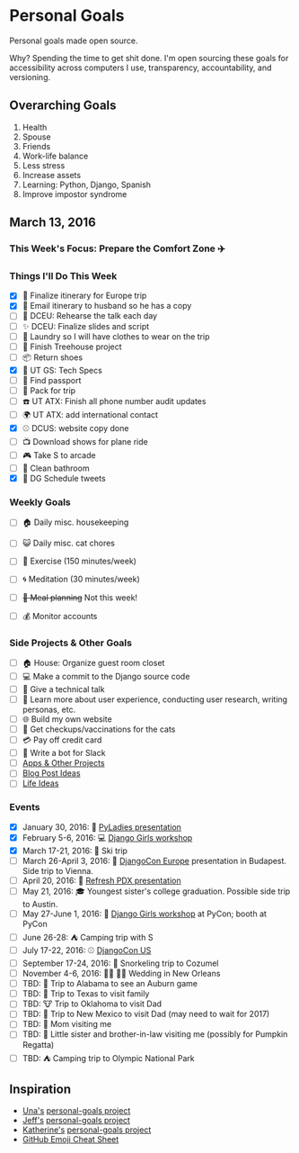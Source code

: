 
# Personal Goals

Personal goals made open source.

Why? Spending the time to get shit done. I'm open sourcing these goals for accessibility across computers I use, transparency, accountability, and versioning.

## Overarching Goals

1. Health
2. Spouse
2. Friends 
1. Work-life balance 
1. Less stress
1. Increase assets 
1. Learning: Python, Django, Spanish
3. Improve impostor syndrome

## March 13, 2016

### This Week's Focus: Prepare the Comfort Zone :airplane:

### Things I'll Do This Week

- [x] :european_castle: Finalize itinerary for Europe trip 
- [x] :email: Email itinerary to husband so he has a copy 
- [ ] :microphone: DCEU: Rehearse the talk each day 
- [ ] :sparkles: DCEU: Finalize slides and script 
- [ ] :womans_clothes: Laundry so I will have clothes to wear on the trip 
- [ ] :deciduous_tree: Finish Treehouse project 
- [ ] :package: Return shoes 
- [x] :paperclip: UT GS: Tech Specs 
- [ ] :passport_control: Find passport 
- [ ] :handbag: Pack for trip 
- [ ] :phone: UT ATX: Finish all phone number audit updates 
- [ ] :earth_africa: UT ATX: add international contact
- [x] :baseball: DCUS: website copy done 
- [ ] :tv: Download shows for plane ride 
- [ ] :video_game: Take S to arcade 
- [ ] :toilet: Clean bathroom 
- [x] :iphone: DG Schedule tweets 

### Weekly Goals 

- [ ] :house: Daily misc. housekeeping 
- [ ] :smiley_cat: Daily misc. cat chores 
- [ ] :shoe: Exercise (150 minutes/week) 
- [ ] :cyclone: Meditation (30 minutes/week) 
- [ ] ~~:fork_and_knife: Meal planning~~ Not this week! 
- [ ] :moneybag: Monitor accounts 


### Side Projects & Other Goals

- [ ] :house: House: Organize guest room closet
- [ ] :computer: Make a commit to the Django source code 
- [ ] :wrench: Give a technical talk 
- [ ] :dancers: Learn more about user experience, conducting user research, writing personas, etc. 
- [ ] :globe_with_meridians: Build my own website
- [ ] :syringe: Get checkups/vaccinations for the cats 
- [ ] :credit_card: Pay off credit card 
- [ ] :older_woman: Write a bot for Slack 
- [ ] [Apps & Other Projects](ideas/app-ideas.md)
- [ ] [Blog Post Ideas](ideas/blog-ideas.md)
- [ ] [Life Ideas](ideas/life-ideas.md)

### Events 
- [x] January 30, 2016: :microphone: [PyLadies presentation](https://www.youtube.com/watch?v=OAQAXVU1jIo)
- [x] February 5-6, 2016: :computer: [Django Girls workshop](https://djangogirls.org/portland/)
- [x] March 17-21, 2016: :ski: Ski trip 
- [ ] March 26-April 3, 2016: :european_castle: [DjangoCon Europe](https://djangocon.eu/) presentation in Budapest. Side trip to Vienna. 
- [ ] April 20, 2016: :european_castle: [Refresh PDX presentation](http://rfrshpdx.org/jane-austen-on-python-tips-from-an-english-major-on-writing-better-code/)
- [ ] May 21, 2016: :mortar_board: Youngest sister's college graduation. Possible side trip to Austin. 
- [ ] May 27-June 1, 2016: :love_letter: [Django Girls workshop](https://djangogirls.org/pycon/) at PyCon; booth at PyCon
- [ ] June 26-28: :tent: Camping trip with S 
- [ ] July 17-22, 2016: :baseball: [DjangoCon US](https://2016.djangocon.us/) 
- [ ] September 17-24, 2016: :tropical_fish: Snorkeling trip to Cozumel 
- [ ] November 4-6, 2016: :bride_with_veil: :bride_with_veil: Wedding in New Orleans
- [ ] TBD: :football: Trip to Alabama to see an Auburn game 
- [ ] TBD: :star2: Trip to Texas to visit family 
- [ ] TBD: :cow: Trip to Oklahoma to visit Dad 
- [ ] TBD: :sunrise_over_mountains: Trip to New Mexico to visit Dad (may need to wait for 2017) 
- [ ] TBD: :woman: Mom visiting me 
- [ ] TBD: :jack_o_lantern: Little sister and brother-in-law visiting me (possibly for Pumpkin Regatta)
- [ ] TBD: :tent: Camping trip to Olympic National Park 

## Inspiration

- [Una's](https://github.com/una) [personal-goals project](https://github.com/una/personal-goals)
- [Jeff's](https://github.com/jefftriplett) [personal-goals project](https://github.com/jefftriplett/personal-goals) 
- [Katherine's](https://github.com/KatherineMichel) [personal-goals project](https://github.com/KatherineMichel/personal-goals)
- [GitHub Emoji Cheat Sheet](http://www.emoji-cheat-sheet.com/) 

